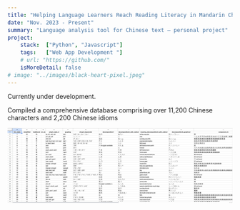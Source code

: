 ```yaml
---
title: "Helping Language Learners Reach Reading Literacy in Mandarin Chinese"
date: "Nov. 2023 - Present"
summary: "Language analysis tool for Chinese text – personal project"
project:
    stack:  ["Python", "Javascript"]
    tags:   ["Web App Development "]
    # url: "https://github.com/"
    isMoreDetail: false
# image: "../images/black-heart-pixel.jpeg"
---
```


<p>Currently under development.</p>
<p>Compiled a comprehensive database comprising over 11,200 Chinese characters and 2,200 Chinese idioms</p>

<!-- Shows on MD file, but not localhost. -->
<img src="../images/hanzi.png" alt="Project Image" style="width:700px">
